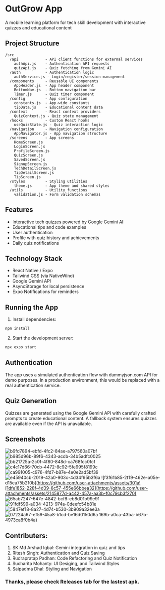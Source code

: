 # OutGrow App

A mobile learning platform for tech skill development with interactive quizzes and educational content

## Project Structure

```
/src
  /api            - API client functions for external services
    authApi.js    - Authentication API requests
    quizApi.js    - Quiz fetching from Gemini AI
  /auth           - Authentication logic
    authService.js - Login/register/session management
  /components     - Reusable UI components
    AppHeader.js  - App header component
    BottomNav.js  - Bottom navigation bar
    Timer.js      - Quiz timer component
  /config         - App configuration
    constants.js  - App-wide constants
    tipData.js    - Educational content data
  /context        - React context providers
    QuizContext.js - Quiz state management
  /hooks          - Custom React hooks
    useQuizState.js - Quiz interaction logic
  /navigation     - Navigation configuration
    AppNavigator.js - App navigation structure
  /screens        - App screens
    HomeScreen.js
    LoginScreen.js
    ProfileScreen.js
    QuizScreen.js
    SavedScreen.js
    SignupScreen.js
    TechDetailScreen.js
    TipDetailScreen.js
    TipScreen.js
  /styles         - Styling utilities
    theme.js      - App theme and shared styles
  /utils          - Utility functions
    validation.js - Form validation schemas
```

## Features

- Interactive tech quizzes powered by Google Gemini AI
- Educational tips and code examples
- User authentication
- Profile with quiz history and achievements
- Daily quiz notifications

## Technology Stack

- React Native / Expo
- Tailwind CSS (via NativeWind)
- Google Gemini API
- AsyncStorage for local persistence
- Expo Notifications for reminders

## Running the App

1. Install dependencies:
```bash
npm install
```

2. Start the development server:
```bash
npx expo start
```

## Authentication

The app uses a simulated authentication flow with dummyjson.com API for demo purposes. In a production environment, this would be replaced with a real authentication service.

## Quiz Generation

Quizzes are generated using the Google Gemini API with carefully crafted prompts to create educational content. A fallback system ensures quizzes are available even if the API is unavailable.


## Screenshots
![b9fd7894-ebfd-4fc2-84ae-a797560a07bf](https://github.com/user-attachments/assets/e1e1706d-9225-4f90-a8a0-cc91366392c2)
![b985d96b-89f6-4343-acdb-34b5adfc0025](https://github.com/user-attachments/assets/7c485842-f10e-4f89-b527-a09d5c22d772)
![bb21725a-2c0f-4f80-848d-ca768fcc0fcf](https://github.com/user-attachments/assets/98865fd9-c9a0-4765-a200-afb2d4379a12)
![c4c17d66-70cb-4472-8c92-5fe995f8199c](https://github.com/user-attachments/assets/e634411c-9e66-4661-ab95-bd3f0716618f)
![ca991005-c976-4fd7-b87e-4e0e2ad5bf39](https://github.com/user-attachments/assets/d821d7d8-95ce-4f1d-99b7-5348fb339206)
![e45940cb-2019-42a0-903c-4d34f95b3f6a](https://github.com/user-attachments/assets/685762f6-2e1a-473a-a9bb-ff44617aceb4)
![f3f61b85-2f19-462e-a05e-d15ea75b210b](https://github.com/user-attachments/assets/301a![1dfe1852-228f-4d39-8c57-455e66bbea32](https://github.com/user-attachments/assets/2145877d-a442-457a-aa3b-f0c79cb3f270)
![65ab7247-647e-4842-bcf8-eb8d01b99e91](https://github.com/user-attachments/assets/8a4fc6c6-bfcc-42fc-8b84-60a8c539b562)
![91fdf599-a034-4213-974a-0deefc54b81e](https://github.com/user-attachments/assets/60fd6059-46fd-450c-94be-d4785efb7860)
![5847ef18-8a27-4d74-b530-3b909a32ee3a](https://github.com/user-attachments/assets/9fd15cc1-334c-4566-8c60-fd96286ea77d)
![07224a67-ef59-45a8-b1cd-be16d0150d6a](https://github.com/user-attachments/assets/eb6c127b-a382-485b-9bd2-f83ada4c3709)
169b-a0ca-43ba-b67b-4973ca8f0b4a)

## Contributers:
1. SK Md Arshad Iqbal: Gemini integration in quiz and tips
2. Ritesh Singh: Authentication and Quiz Saving
3. Rudrapratap Padhan: Code Refactoring and Quiz Notification
4. Sucharita Mohanty: UI Desiging, and Tailwind Styles
5. Saipadma Dhal: Styling and Navigation

### Thanks, please check Releases tab for the lastest apk.

